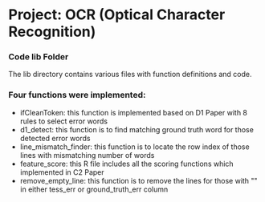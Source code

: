 # Project: OCR (Optical Character Recognition) 

### Code lib Folder

The lib directory contains various files with function definitions and code.

### Four functions were implemented:
* ifCleanToken: this function is implemented based on D1 Paper with 8 rules to select error words
* d1_detect: this function is to find matching ground truth word for those detected error words
* line_mismatch_finder: this function is to locate the row index of those lines with mismatching number of words
* feature_score: this R file includes all the scoring functions which implemented in C2 Paper
* remove_empty_line: this function is to remove the lines for those with "" in either tess_err or ground_truth_err column
